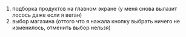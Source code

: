 1. подборка продуктов на главном экране (у меня снова вылазит лосось даже если я веган) 
2. выбор магазина (оттого что я нажала кнопку выбрать ничего не изменилось, отменить выбор нельзя)